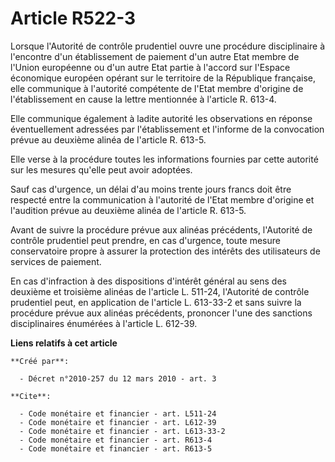 # Article R522-3

Lorsque l'Autorité de contrôle prudentiel ouvre une procédure disciplinaire à l'encontre d'un établissement de paiement d'un
autre Etat membre de l'Union européenne ou d'un autre Etat partie à l'accord sur l'Espace économique européen opérant sur le
territoire de la République française, elle communique à l'autorité compétente de l'Etat membre d'origine de l'établissement
en cause la lettre mentionnée à l'article R. 613-4. 

Elle communique également à ladite autorité les observations en réponse éventuellement adressées par l'établissement et
l'informe de la convocation prévue au deuxième alinéa de l'article R. 613-5. 

Elle verse à la procédure toutes les informations fournies par cette autorité sur les mesures qu'elle peut avoir adoptées. 

Sauf cas d'urgence, un délai d'au moins trente jours francs doit être respecté entre la communication à l'autorité de l'Etat
membre d'origine et l'audition prévue au deuxième alinéa de l'article R. 613-5. 

Avant de suivre la procédure prévue aux alinéas précédents, l'Autorité de contrôle prudentiel peut prendre, en cas d'urgence,
toute mesure conservatoire propre à assurer la protection des intérêts des utilisateurs de services de paiement. 

En cas d'infraction à des dispositions d'intérêt général au sens des deuxième et troisième alinéas de l'article L. 511-24,
l'Autorité de contrôle prudentiel peut, en application de l'article L. 613-33-2 et sans suivre la procédure prévue aux
alinéas précédents, prononcer l'une des sanctions disciplinaires énumérées à l'article L. 612-39.

**Liens relatifs à cet article**

	**Créé par**:

	  - Décret n°2010-257 du 12 mars 2010 - art. 3

	**Cite**:

	  - Code monétaire et financier - art. L511-24
	  - Code monétaire et financier - art. L612-39
	  - Code monétaire et financier - art. L613-33-2
	  - Code monétaire et financier - art. R613-4
	  - Code monétaire et financier - art. R613-5

